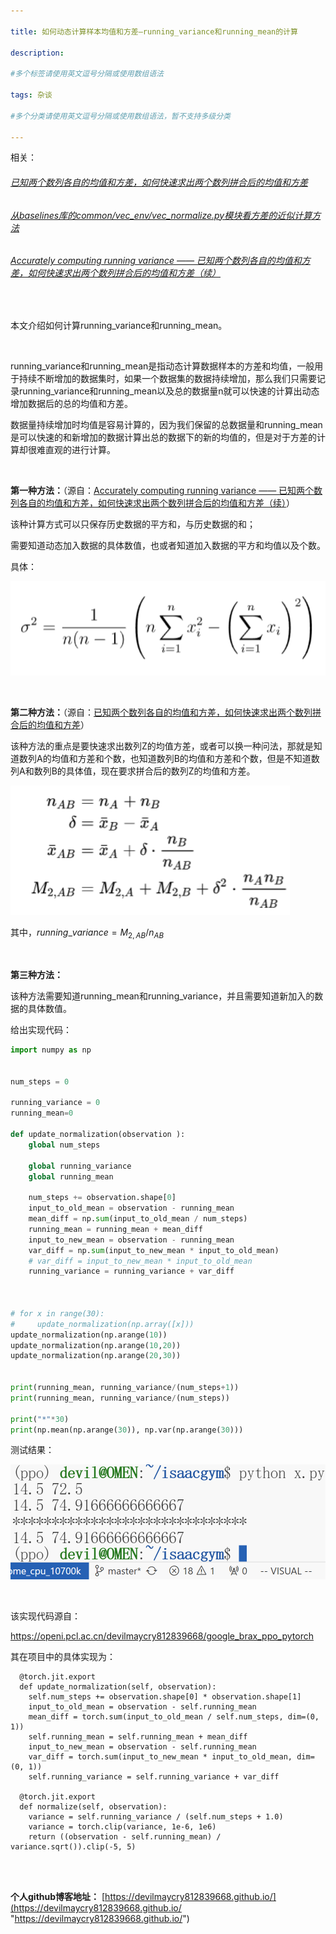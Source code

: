 ```yaml
---

title: 如何动态计算样本均值和方差—running_variance和running_mean的计算
 
description: 

#多个标签请使用英文逗号分隔或使用数组语法

tags: 杂谈

#多个分类请使用英文逗号分隔或使用数组语法，暂不支持多级分类

---
```


相关：

###### [已知两个数列各自的均值和方差，如何快速求出两个数列拼合后的均值和方差](https://www.cnblogs.com/xyz/p/18032081)

###### [从baselines库的common/vec_env/vec_normalize.py模块看方差的近似计算方法](https://www.cnblogs.com/xyz/p/16113597.html)

###### [Accurately computing running variance —— 已知两个数列各自的均值和方差，如何快速求出两个数列拼合后的均值和方差（续）](https://www.cnblogs.com/xyz/p/18032718)

<br/>

本文介绍如何计算running_variance和running_mean。

<br/>

running_variance和running_mean是指动态计算数据样本的方差和均值，一般用于持续不断增加的数据集时，如果一个数据集的数据持续增加，那么我们只需要记录running_variance和running_mean以及总的数据量n就可以快速的计算出动态增加数据后的总的均值和方差。

数据量持续增加时均值是容易计算的，因为我们保留的总数据量和running_mean是可以快速的和新增加的数据计算出总的数据下的新的均值的，但是对于方差的计算却很难直观的进行计算。

<br/>

**第一种方法：**（源自：[Accurately computing running variance —— 已知两个数列各自的均值和方差，如何快速求出两个数列拼合后的均值和方差（续）](https://www.cnblogs.com/xyz/p/18032718)）

该种计算方式可以只保存历史数据的平方和，与历史数据的和；

需要知道动态加入数据的具体数值，也或者知道加入数据的平方和均值以及个数。



具体：

![image-20241123195059587](./2024_11_23_4_如何动态计算样本均值和方差—running_variance和running_mean的计算.assets/image-20241123195059587.png)



<br/>

**第二种方法：**（源自：[已知两个数列各自的均值和方差，如何快速求出两个数列拼合后的均值和方差](https://www.cnblogs.com/xyz/p/18032081)）

该种方法的重点是要快速求出数列Z的均值方差，或者可以换一种问法，那就是知道数列A的均值和方差和个数，也知道数列B的均值和方差和个数，但是不知道数列A和数列B的具体值，现在要求拼合后的数列Z的均值和方差。

![image-20241123195448736](./2024_11_23_4_如何动态计算样本均值和方差—running_variance和running_mean的计算.assets/image-20241123195448736.png)

其中，$running\_variance=M_{2,AB} / n_{AB}$ 

<br/>

**第三种方法：**

该种方法需要知道running_mean和running_variance，并且需要知道新加入的数据的具体数值。



给出实现代码：

```python
import numpy as np


num_steps = 0

running_variance = 0
running_mean=0

def update_normalization(observation ):
    global num_steps

    global running_variance
    global running_mean

    num_steps += observation.shape[0]
    input_to_old_mean = observation - running_mean
    mean_diff = np.sum(input_to_old_mean / num_steps)
    running_mean = running_mean + mean_diff
    input_to_new_mean = observation - running_mean
    var_diff = np.sum(input_to_new_mean * input_to_old_mean)
    # var_diff = input_to_new_mean * input_to_old_mean
    running_variance = running_variance + var_diff



# for x in range(30):
#     update_normalization(np.array([x]))
update_normalization(np.arange(10))
update_normalization(np.arange(10,20))
update_normalization(np.arange(20,30))


print(running_mean, running_variance/(num_steps+1))
print(running_mean, running_variance/(num_steps))

print("*"*30)
print(np.mean(np.arange(30)), np.var(np.arange(30)))
```

测试结果：

![image-20241123200341744](./2024_11_23_4_如何动态计算样本均值和方差—running_variance和running_mean的计算.assets/image-20241123200341744.png)

<br/>

该实现代码源自：

https://openi.pcl.ac.cn/devilmaycry812839668/google_brax_ppo_pytorch

其在项目中的具体实现为：

```
  @torch.jit.export
  def update_normalization(self, observation):
    self.num_steps += observation.shape[0] * observation.shape[1]
    input_to_old_mean = observation - self.running_mean
    mean_diff = torch.sum(input_to_old_mean / self.num_steps, dim=(0, 1))
    self.running_mean = self.running_mean + mean_diff
    input_to_new_mean = observation - self.running_mean
    var_diff = torch.sum(input_to_new_mean * input_to_old_mean, dim=(0, 1))
    self.running_variance = self.running_variance + var_diff

  @torch.jit.export
  def normalize(self, observation):
    variance = self.running_variance / (self.num_steps + 1.0)
    variance = torch.clip(variance, 1e-6, 1e6)
    return ((observation - self.running_mean) / variance.sqrt()).clip(-5, 5)
```



<br/>

<br/>

**个人github博客地址：**
[https://devilmaycry812839668.github.io/](https://devilmaycry812839668.github.io/ "https://devilmaycry812839668.github.io/")